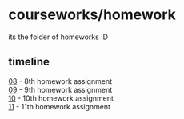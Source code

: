 # courseworks/homework

its the folder of homeworks :D

## timeline

[08](08/) - 8th homework assignment<br>
[09](09/) - 9th homework assignment<br>
[10](10/) - 10th homework assignment<br>
[11](11/) - 11th homework assignment
